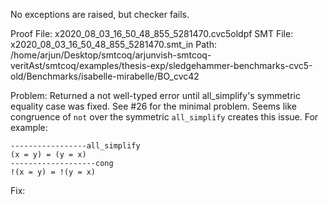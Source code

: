 No exceptions are raised, but checker fails.

Proof File: x2020_08_03_16_50_48_855_5281470.cvc5oldpf
SMT File: x2020_08_03_16_50_48_855_5281470.smt_in
Path: /home/arjun/Desktop/smtcoq/arjunvish-smtcoq-veritAst/smtcoq/examples/thesis-exp/sledgehammer-benchmarks-cvc5-old/Benchmarks/isabelle-mirabelle/BO_cvc42

Problem: Returned a not well-typed error until all_simplify's symmetric equality case was fixed. See #26 for the minimal problem. Seems like congruence of `not` over the symmetric `all_simplify` creates this issue. For example:
```
-----------------all_simplify
(x = y) = (y = x)
-------------------cong
!(x = y) = !(y = x)
```

Fix:
